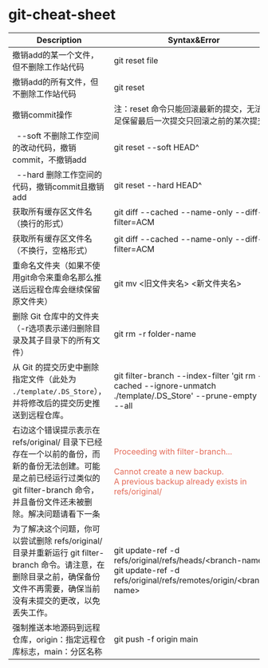 # git-cheat-sheet

| Description                        |   Syntax&Error                                                    |
| ---------------------------------- | ----------------------------------------------------------------- |
| 撤销add的某一个文件，但不删除工作站代码  | git reset file |
| 撤销add的所有文件，但不删除工作站代码   | git reset |
| 撤销commit操作 | 注：reset 命令只能回滚最新的提交，无法满足保留最后一次提交只回滚之前的某次提交。 |
| &nbsp;&nbsp;--soft 不删除工作空间的改动代码，撤销commit，不撤销add | git reset --soft HEAD^ |
| &nbsp;&nbsp;--hard 删除工作空间的代码，撤销commit且撤销add | git reset --hard HEAD^ |
| 获取所有缓存区文件名（换行的形式） | git diff --cached --name-only --diff-filter=ACM |
| 获取所有缓存区文件名（不换行，空格形式） | git diff --cached --name-only --diff-filter=ACM | tr '\n' ' ' |
| 重命名文件夹（如果不使用git命令来重命名那么推送后远程仓库会继续保留原文件夹） | git mv <旧文件夹名> <新文件夹名> |
| 删除 Git 仓库中的文件夹（-r选项表示递归删除目录及其子目录下的所有文件） | git rm -r folder-name |
| 从 Git 的提交历史中删除指定文件（此处为 `./template/.DS_Store`），并将修改后的提交历史推送到远程仓库。 | git filter-branch --index-filter 'git rm --cached --ignore-unmatch ./template/.DS_Store' --prune-empty -- --all |
| 右边这个错误提示表示在 refs/original/ 目录下已经存在一个以前的备份，而新的备份无法创建。可能是之前已经运行过类似的 git filter-branch 命令，并且备份文件还未被删除。解决问题请看下一条 | <span style="color:#e46b59;">Proceeding with filter-branch...<br><br>Cannot create a new backup.<br>A previous backup already exists in refs/original/</span> |
| 为了解决这个问题，你可以尝试删除 refs/original/ 目录并重新运行 git filter-branch 命令。请注意，在删除目录之前，确保备份文件不再需要，确保当前没有未提交的更改，以免丢失工作。 | git update-ref -d refs/original/refs/heads/&#60;branch-name&#62;<br>git update-ref -d refs/original/refs/remotes/origin/&#60;branch-name&#62; |
| 强制推送本地源码到远程仓库，origin：指定远程仓库标志，main：分区名称 | git push -f origin main |
